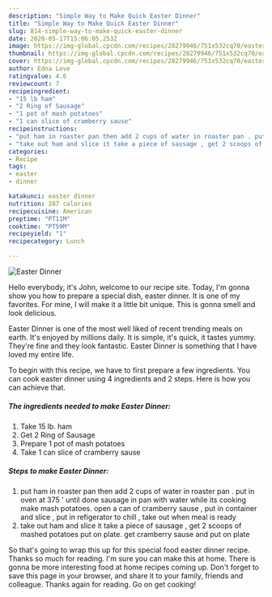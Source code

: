 ```yaml
---
description: "Simple Way to Make Quick Easter Dinner"
title: "Simple Way to Make Quick Easter Dinner"
slug: 814-simple-way-to-make-quick-easter-dinner
date: 2020-05-17T15:06:05.253Z
image: https://img-global.cpcdn.com/recipes/28279946/751x532cq70/easter-dinner-recipe-main-photo.jpg
thumbnail: https://img-global.cpcdn.com/recipes/28279946/751x532cq70/easter-dinner-recipe-main-photo.jpg
cover: https://img-global.cpcdn.com/recipes/28279946/751x532cq70/easter-dinner-recipe-main-photo.jpg
author: Edna Love
ratingvalue: 4.6
reviewcount: 7
recipeingredient:
- "15 lb ham"
- "2 Ring of Sausage"
- "1 pot of mash potatoes"
- "1 can slice of cramberry sause"
recipeinstructions:
- "put ham in roaster pan then add 2 cups of water in roaster pan . put in oven at 375 &#39; until done sausage in pan with water while its cooking make mash potatoes. open a can of cramberry sause , put in container and slice , put in refigerator to chill , take out when meal is ready"
- "take out ham and slice it take a piece of sausage , get 2 scoops of mashed potatoes put on plate. get cramberry sause and put on plate"
categories:
- Recipe
tags:
- easter
- dinner

katakunci: easter dinner 
nutrition: 287 calories
recipecuisine: American
preptime: "PT11M"
cooktime: "PT59M"
recipeyield: "1"
recipecategory: Lunch

---
```



![Easter Dinner](https://img-global.cpcdn.com/recipes/28279946/751x532cq70/easter-dinner-recipe-main-photo.jpg)

Hello everybody, it's John, welcome to our recipe site. Today, I'm gonna show you how to prepare a special dish, easter dinner. It is one of my favorites. For mine, I will make it a little bit unique. This is gonna smell and look delicious.



Easter Dinner is one of the most well liked of recent trending meals on earth. It's enjoyed by millions daily. It is simple, it's quick, it tastes yummy. They're fine and they look fantastic. Easter Dinner is something that I have loved my entire life.


To begin with this recipe, we have to first prepare a few ingredients. You can cook easter dinner using 4 ingredients and 2 steps. Here is how you can achieve that.

<!--inarticleads1-->

##### The ingredients needed to make Easter Dinner:

1. Take 15 lb. ham
1. Get 2 Ring of Sausage
1. Prepare 1 pot of mash potatoes
1. Take 1 can slice of cramberry sause




<!--inarticleads2-->

##### Steps to make Easter Dinner:

1. put ham in roaster pan then add 2 cups of water in roaster pan . put in oven at 375 &#39; until done sausage in pan with water while its cooking make mash potatoes. open a can of cramberry sause , put in container and slice , put in refigerator to chill , take out when meal is ready
1. take out ham and slice it take a piece of sausage , get 2 scoops of mashed potatoes put on plate. get cramberry sause and put on plate




So that's going to wrap this up for this special food easter dinner recipe. Thanks so much for reading. I'm sure you can make this at home. There is gonna be more interesting food at home recipes coming up. Don't forget to save this page in your browser, and share it to your family, friends and colleague. Thanks again for reading. Go on get cooking!
